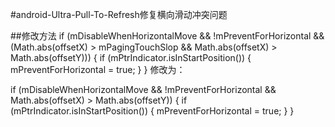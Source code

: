 #android-Ultra-Pull-To-Refresh修复横向滑动冲突问题

##修改方法
if (mDisableWhenHorizontalMove && !mPreventForHorizontal && (Math.abs(offsetX) > mPagingTouchSlop && Math.abs(offsetX) > Math.abs(offsetY))) {
    if (mPtrIndicator.isInStartPosition()) {
        mPreventForHorizontal = true;
    }
}
修改为：

if (mDisableWhenHorizontalMove && !mPreventForHorizontal && Math.abs(offsetX) > Math.abs(offsetY)) {
    if (mPtrIndicator.isInStartPosition()) {
        mPreventForHorizontal = true;
    }
}
